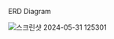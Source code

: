 

ERD Diagram

![스크린샷 2024-05-31 125301](https://github.com/W-llama/todolist/assets/106076670/39b2bdd0-53f4-49ed-adae-f7541df758ef)
